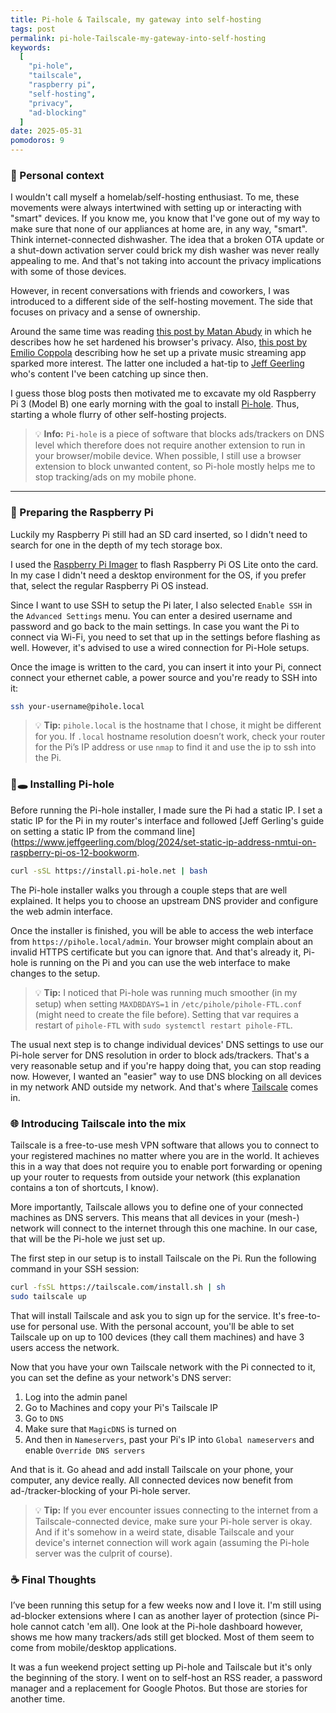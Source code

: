 ```yaml
---
title: Pi-hole & Tailscale, my gateway into self-hosting
tags: post
permalink: pi-hole-Tailscale-my-gateway-into-self-hosting
keywords:
  [
    "pi-hole",
    "tailscale",
    "raspberry pi",
    "self-hosting",
    "privacy",
    "ad-blocking"
  ]
date: 2025-05-31
pomodoros: 9
---
```


### 👋 Personal context
I wouldn't call myself a homelab/self-hosting enthusiast. To me, these movements were always intertwined with setting up or interacting with "smart" devices. If you know me, you know that I've gone out of my way to make sure that none of our appliances at home are, in any way, "smart". Think internet-connected dishwasher. The idea that a broken OTA update or a shut-down activation server could brick my dish washer was never really appealing to me. And that's not taking into account the privacy implications with some of those devices.

However, in recent conversations with friends and coworkers, I was introduced to a different side of the self-hosting movement. The side that focuses on privacy and a sense of ownership. 

Around the same time was reading [this post by Matan Abudy](https://matanabudy.com/achieving-great-privacy-with-safari/) in which he describes how he set hardened his browser's privacy. Also, [this post by Emilio Coppola](https://coppolaemilio.com/entries/i-left-spotify-what-happened-next/) describing how he set up a private music streaming app sparked more interest. The latter one included a hat-tip to [Jeff Geerling](https://www.youtube.com/c/JeffGeerling) who's content I've been catching up since then.

I guess those blog posts then motivated me to excavate my old Raspberry Pi 3 (Model B) one early morning with the goal to install [Pi-hole](https://pi-hole.net/). Thus, starting a whole flurry of other self-hosting projects.

> 💡 **Info:** `Pi-hole` is a piece of software that blocks ads/trackers on DNS level which therefore does not require another extension to run in your browser/mobile device. When possible, I still use a browser extension to block unwanted content, so Pi-hole mostly helps me to stop tracking/ads on my mobile phone.
 
---

### 🥧 Preparing the Raspberry Pi

Luckily my Raspberry Pi still had an SD card inserted, so I didn't need to search for one in the depth of my tech storage box.

I used the [Raspberry Pi Imager](https://www.raspberrypi.com/software/) to flash Raspberry Pi OS Lite onto the card. In my case I didn't need a desktop environment for the OS, if you prefer that, select the regular Raspberry Pi OS instead.

Since I want to use SSH to setup the Pi later, I also selected `Enable SSH` in the `Advanced Settings` menu. You can enter a desired username and password and go back to the main settings. In case you want the Pi to connect via Wi-Fi, you need to set that up in the settings before flashing as well. However, it's advised to use a wired connection for Pi-Hole setups.

Once the image is written to the card, you can insert it into your Pi, connect connect your ethernet cable, a power source and you're ready to SSH into it:

```bash
ssh your-username@pihole.local
```

> 💡 **Tip:** `pihole.local` is the hostname that I chose, it might be different for you. If `.local` hostname resolution doesn’t work, check your router for the Pi’s IP address or use `nmap` to find it and use the ip to ssh into the Pi.

### 🥧🕳️ Installing Pi-hole

Before running the Pi-hole installer, I made sure the Pi had a static IP. I set a static IP for the Pi in my router's interface and followed [Jeff Gerling's guide on setting a static IP from the command line](https://www.jeffgeerling.com/blog/2024/set-static-ip-address-nmtui-on-raspberry-pi-os-12-bookworm.

```bash
curl -sSL https://install.pi-hole.net | bash
```

The Pi-hole installer walks you through a couple steps that are well explained. It helps you to choose an upstream DNS provider and configure the web admin interface.

Once the installer is finished, you will be able to access the web interface from `https://pihole.local/admin`. Your browser might complain about an invalid HTTPS certificate but you can ignore that. And that's already it, Pi-hole is running on the Pi and you can use the web interface to make changes to the setup.

 >💡 **Tip:** I noticed that Pi-hole was running much smoother (in my setup) when setting `MAXDBDAYS=1` in `/etc/pihole/pihole-FTL.conf` (might need to create the file before). Setting that var requires a restart of `pihole-FTL` with `sudo systemctl restart pihole-FTL`.

The usual next step is to change individual devices' DNS settings to use our Pi-hole server for DNS resolution in order to block ads/trackers. That's a very reasonable setup and if you're happy doing that, you can stop reading now. However, I wanted an "easier" way to use DNS blocking on all devices in my network AND outside my network. And that's where [Tailscale](https://tailscale.com) comes in.
### 🌐 Introducing Tailscale into the mix

Tailscale is a free-to-use mesh VPN software that allows you to connect to your registered machines no matter where you are in the world. It achieves this in a way that does not require you to enable port forwarding or opening up your router to requests from outside your network (this explanation contains a ton of shortcuts, I know).

More importantly, Tailscale allows you to define one of your connected machines as DNS servers. This means that all devices in your (mesh-) network will connect to the internet through this one machine. In our case, that will be the Pi-hole we just set up.

The first step in our setup is to install Tailscale on the Pi. Run the following command in your SSH session:

```bash
curl -fsSL https://tailscale.com/install.sh | sh
sudo tailscale up
```

That will install Tailscale and ask you to sign up for the service. It's free-to-use for personal use. With the personal account, you'll be able to set Tailscale up on up to 100 devices (they call them machines) and have 3 users access the network.

Now that you have your own Tailscale network with the Pi connected to it, you can set the define as your network's DNS server:

1. Log into the admin panel
2. Go to Machines and copy your Pi's Tailscale IP
3. Go to `DNS`
4. Make sure that `MagicDNS` is turned on
5. And then in `Nameservers`, past your Pi's IP into `Global nameservers` and enable `Override DNS servers`

And that is it. Go ahead and add install Tailscale on your phone, your computer, any device really. All connected devices now benefit from ad-/tracker-blocking of your Pi-hole server.

 >💡 **Tip:** If you ever encounter issues connecting to the internet from a Tailscale-connected device, make sure your Pi-hole server is okay. And if it's somehow in a weird state, disable Tailscale and your device's internet connection will work again (assuming the Pi-hole server was the culprit of course).

### ☕️ Final Thoughts

I’ve been running this setup for a few weeks now and I love it. I'm still using ad-blocker extensions where I can as another layer of protection (since Pi-hole cannot catch 'em all). One look at the Pi-hole dashboard however, shows me how many trackers/ads still get blocked. Most of them seem to come from mobile/desktop applications.

It was a fun weekend project setting up Pi-hole and Tailscale but it's only the beginning of the story. I went on to self-host an RSS reader, a password manager and a replacement for Google Photos. But those are stories for another time.
